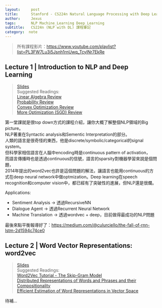 ```yaml
---
layout:     post
title:      Stanford - CS224n Natural Language Processing with Deep Learning - Course Notes
author:     Jexus
tags: 		NLP Machine_Learning Deep_Learning
subtitle:   CS224n (NLP with DL) 課程筆記
category:  note
---
```


>所有課程影片：https://www.youtube.com/playlist?list=PL3FW7Lu3i5Jsnh1rnUwq_TcylNr7EkRe

## Lecture 1 | Introduction to NLP and Deep Learning 
> [Slides](http://web.stanford.edu/class/cs224n/lectures/lecture1.pdf)  
> Suggested Readings:  
[Linear Algebra Review](http://web.stanford.edu/class/cs224n/readings/cs229-linalg.pdf)  
[Probability Review](http://web.stanford.edu/class/cs224n/readings/cs229-prob.pdf)  
[Convex Optimization Review](http://web.stanford.edu/class/cs224n/readings/cs229-cvxopt.pdf)  
[More Optimization (SGD) Review](http://cs231n.github.io/optimization-1/) 

第一堂課就是很top down方式的課程介紹，讓你大概了解整個NLP領域的Big picture。  
NLP著重在Syntactic analysis和Sementic Interpretation的部分。  
人類的語言是很奇怪的東西，他是discrete/symbolic/categorical的signal system。  
但科學家相信語言在人腦中encoding時是continuous pattern of activation，  
而語言傳播時也是透過continuous的信號，語言的sparsity對機器學習來說是個問題，  
2014年提出的word2vec也許是這個問題的解法，讓語言也能用continuous的方式在deep neural network中做optmization。Deep learning在speech recognition和computer vision中，都已經有了突破性的進展，但NLP還是很爛。  

Applications:
- Sentiment Analysis -> 透過RecursiveNN
- Dialogue Agent -> 透過Recurrent Neural Network
- Machine Translation -> 透過wordvec + deep，目前做得最成功的NLP問題

最後來點平衡報導好了：https://medium.com/@culurciello/the-fall-of-rnn-lstm-2d1594c74ce0

## Lecture 2 | Word Vector Representations: word2vec
>[Slides](http://web.stanford.edu/class/cs224n/lectures/lecture2.pdf)  
>Suggested Readings:  
[Word2Vec Tutorial - The Skip-Gram Model](http://mccormickml.com/2016/04/19/word2vec-tutorial-the-skip-gram-model/)  
[Distributed Representations of Words and Phrases and their Compositionality](http://papers.nips.cc/paper/5021-distributed-representations-of-words-and-phrases-and-their-compositionality.pdf)  
[Efficient Estimation of Word Representations in Vector Space](http://arxiv.org/pdf/1301.3781.pdf)  

待補...
